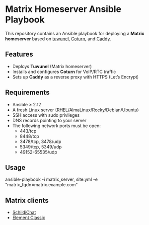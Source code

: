 # Matrix Homeserver Ansible Playbook

This repository contains an Ansible playbook for deploying a **Matrix homeserver** based on [tuwunel](https://github.com/matrix-construct/tuwunel), [Coturn](https://github.com/coturn/coturn), and [Caddy](https://caddyserver.com/).  

## Features
- Deploys **Tuwunel** (Matrix homeserver)
- Installs and configures **Coturn** for VoIP/RTC traffic
- Sets up **Caddy** as a reverse proxy with HTTPS (Let’s Encrypt)

## Requirements
- Ansible ≥ 2.12
- A fresh Linux server (RHEL/AlmaLinux/Rocky/Debian/Ubuntu)
- SSH access with sudo privileges
- DNS records pointing to your server
- The following network ports must be open:
    - 443/tcp
    - 8448/tcp
    - 3478/tcp, 3478/udp
    - 5349/tcp, 5349/udp
    - 49152-65535/udp

## Usage
ansible-playbook -i matrix_server, site.yml -e "matrix_fqdn=matrix.example.com"

## Matrix clients
- [SchildiChat](https://play.google.com/store/apps/details?id=de.spiritcroc.riotx)
- [Element Classic](https://play.google.com/store/search?q=element+classic&c=apps)
